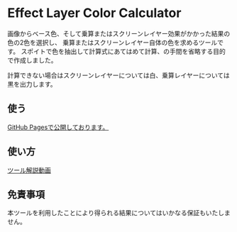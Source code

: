 Effect Layer Color Calculator
====

画像からベース色、そして乗算またはスクリーンレイヤー効果がかかった結果の色の2色を選択し、
乗算またはスクリーンレイヤー自体の色を求めるツールです。
スポイトで色を抽出して計算式にあてはめて計算、の手間を省略する目的で作成しました。

計算できない場合はスクリーンレイヤーについては白、乗算レイヤーについては黒を出力します。

## 使う
[GitHub Pagesで公開しております。](https://rutilicus.github.io/effect-layer-color-calculator/)

## 使い方
[ツール解説動画](https://youtu.be/fjHICIrGZb8)

## 免責事項
本ツールを利用したことにより得られる結果についてはいかなる保証もいたしません。

